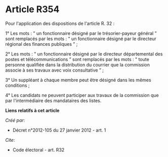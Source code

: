 # Article R354

Pour l'application des dispositions de l'article R. 32 :

1° Les mots : " un fonctionnaire désigné par le trésorier-payeur général ” sont remplacés par les mots : " un fonctionnaire
désigné par le directeur régional des finances publiques ” ; 

2° Les mots : " un fonctionnaire désigné par le directeur départemental des postes et télécommunications ” sont remplacés par
les mots : " toute personne qualifiée dans la distribution du courrier que la commission associe à ses travaux avec voix
consultative ” ; 

3° Un suppléant à chaque membre peut être désigné dans les mêmes conditions ; 

4° Les candidats ne peuvent participer aux travaux de la commission que par l'intermédiaire des mandataires des listes.

**Liens relatifs à cet article**

_Créé par_:

  - Décret n°2012-105 du 27 janvier 2012 - art. 1

_Cite_:

  - Code électoral - art. R32
